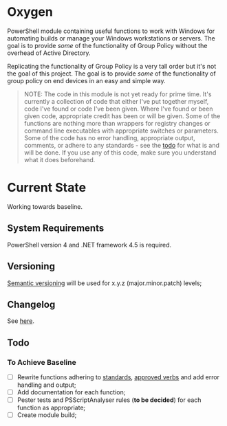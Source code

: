 # Oxygen

PowerShell module containing useful functions to work with Windows for automating builds or manage your Windows workstations or servers. The goal is to provide *some* of the functionality of Group Policy without the overhead of Active Directory.

Replicating the functionality of Group Policy is a very tall order but it's not the goal of this project. The goal is to provide *some* of the functionality of group policy on end devices in an easy and simple way.

> NOTE: The code in this module is not yet ready for prime time. It's currently a collection of code that either I've put together myself, code I've found or code I've been given. Where I've found or been given code, appropriate credit has been or will be given. Some of the functions are nothing more than wrappers for registry changes or command line executables with appropriate switches or parameters. Some of the code has no error handling, appropriate output, comments, or adhere to any standards - see the [todo](#todo) for what is and will be done. If you use any of this code, make sure you understand what it does beforehand.

# Current State

Working towards baseline.

## System Requirements

PowerShell version 4 and .NET framework 4.5 is required.

## Versioning

[Semantic versioning](http://semver.org/) will be used for x.y.z (major.minor.patch) levels;

## Changelog

See [here](changelog.md).

## Todo

### To Achieve Baseline

* [ ] Rewrite functions adhering to [standards](https://github.com/PoshCode/PowerShellPracticeAndStyle "PowerShell Best Practices"), [approved verbs](https://msdn.microsoft.com/en-us/library/ms714428.aspx) and add error handling and output;
* [ ] Add documentation for each function;
* [ ] Pester tests and PSScriptAnalyser rules (**to be decided**) for each function as appropriate;
* [ ] Create module build;